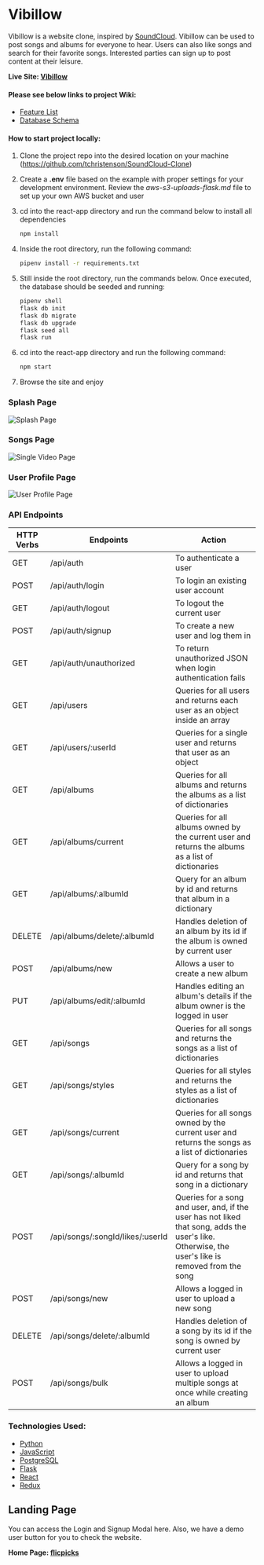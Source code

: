 ## <h1>Vibillow</h1>



Vibillow is a website clone, inspired by [SoundCloud](https://soundcloud.com/discover). Vibillow can be used to post songs and albums for everyone to hear. Users can also like songs and search for their favorite songs. Interested parties can sign up to post content at their leisure.

**Live Site: [Vibillow](https://vibillow.onrender.com)**

#### Please see below links to project Wiki:
* [Feature List](https://github.com/tchristenson/SoundCloud-Clone/blob/main/feature_list.md)
* [Database Schema](https://github.com/sousyoshi/Capstone/wiki/DB-Schema)



#### How to start project locally:
1. Clone the project repo into the desired location on your machine (https://github.com/tchristenson/SoundCloud-Clone)
2. Create a **.env** file based on the example with proper settings for your development environment. Review the *aws-s3-uploads-flask.md* file to set up your own AWS bucket and user
3. cd into the react-app directory and run the command below to install all dependencies
      ```bash
      npm install
      ```
4. Inside the root directory, run the following command:
      ```bash
      pipenv install -r requirements.txt
      ```
5. Still inside the root directory, run the commands below. Once executed, the database should be seeded and running:

      ```bash
      pipenv shell
      flask db init
      flask db migrate
      flask db upgrade
      flask seed all
      flask run
      ```

6. cd into the react-app directory and run the following command:
      ```bash
      npm start
      ```

7. Browse the site and enjoy

### Splash Page
![Splash Page]()
### Songs Page
![Single Video Page]()
### User Profile Page
![User Profile Page]()

### API Endpoints
| HTTP Verbs | Endpoints | Action |
| --- | --- | --- |
| GET | /api/auth | To authenticate a user |
| POST | /api/auth/login | To login an existing user account |
| GET | /api/auth/logout | To logout the current user |
| POST | /api/auth/signup | To create a new user and log them in |
| GET | /api/auth/unauthorized | To return unauthorized JSON when login authentication fails |
| GET | /api/users | Queries for all users and returns each user as an object inside an array |
| GET | /api/users/:userId | Queries for a single user and returns that user as an object |
| GET | /api/albums | Queries for all albums and returns the albums as a list of dictionaries |
| GET | /api/albums/current | Queries for all albums owned by the current user and returns the albums as a list of dictionaries |
| GET | /api/albums/:albumId | Query for an album by id and returns that album in a dictionary |
| DELETE | /api/albums/delete/:albumId | Handles deletion of an album by its id if the album is owned by current user |
| POST | /api/albums/new | Allows a user to create a new album |
| PUT | /api/albums/edit/:albumId | Handles editing an album's details if the album owner is the logged in user |
| GET | /api/songs | Queries for all songs and returns the songs as a list of dictionaries |
| GET | /api/songs/styles | Queries for all styles and returns the styles as a list of dictionaries |
| GET | /api/songs/current | Queries for all songs owned by the current user and returns the songs as a list of dictionaries |
| GET | /api/songs/:albumId | Query for a song by id and returns that song in a dictionary |
| POST | /api/songs/:songId/likes/:userId | Queries for a song and user, and, if the user has not liked that song, adds the user's like. Otherwise, the user's like is removed from the song |
| POST | /api/songs/new | Allows a logged in user to upload a new song |
| DELETE | /api/songs/delete/:albumId | Handles deletion of a song by its id if the song is owned by current user |
| POST | /api/songs/bulk | Allows a logged in user to upload multiple songs at once while creating an album |

### Technologies Used:
* [Python](https://docs.python.org/3/)
* [JavaScript](https://devdocs.io/javascript/)
* [PostgreSQL](https://www.postgresql.org/docs/)
* [Flask](https://flask.palletsprojects.com/en/2.3.x/)
* [React](https://react.dev/)
* [Redux](https://redux.js.org/)


## Landing Page
You can access the Login and Signup Modal here. Also, we have a demo user button for you to check the website.

**Home Page: [flicpicks](https://flickpicks-xz8s.onrender.com/)**



